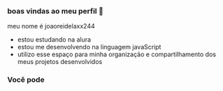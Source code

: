 ### boas vindas ao meu perfil 💙

meu nome é joaoreidelaxx244

- estou estudando na alura
- estou me desenvolvendo na linguagem javaScript
- utilizo esse espaço para minha organização e compartilhamento dos meus projetos desenvolvidos

### Você pode 
